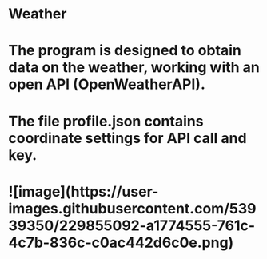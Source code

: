 # Weather

<h1>The program is designed to obtain data on the weather, working with an open API (OpenWeatherAPI).</h1>
<h1>The file profile.json contains coordinate settings for API call and key. </h1>
<h1><Add it to the root folder of the program. /h1>
![image](https://user-images.githubusercontent.com/53939350/229855092-a1774555-761c-4c7b-836c-c0ac442d6c0e.png)
